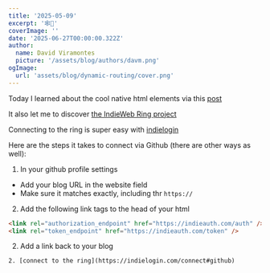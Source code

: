 ```yaml
---
title: '2025-05-09'
excerpt: '🕸💍'
coverImage: ''
date: '2025-06-27T00:00:00.322Z'
author:
  name: David Viramontes
  picture: '/assets/blog/authors/davm.png'
ogImage:
  url: 'assets/blog/dynamic-routing/cover.png'
---
```


Today I learned about the cool native html elements via this [post](https://harrisonbroadbent.com/blog/cool-native-html-elements/)

It also let me to discover [the IndieWeb Ring project](https://indieweb.org/IndieWeb_Webring)

Connecting to the ring is super easy with [indielogin](https://indielogin.com/)

Here are the steps it takes to connect via Github (there are other ways as well):

1. In your github profile settings

- Add your blog URL in the website field
- Make sure it matches exactly, including thr `https://`

2. Add the following link tags to the head of your html

```html
<link rel="authorization_endpoint" href="https://indieauth.com/auth" />
<link rel="token_endpoint" href="https://indieauth.com/token" />
```

2. Add a link back to your blog

```html
2. [connect to the ring](https://indielogin.com/connect#github)
```
